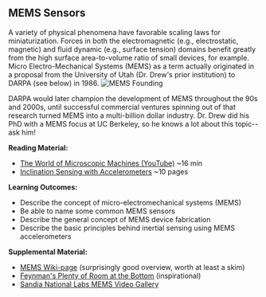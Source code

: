 <link rel="stylesheet" type="text/css" href="../../assets/css/styles.css">

## MEMS Sensors

A variety of physical phenomena have favorable scaling laws for miniaturization. Forces in both the electromagnetic (e.g., electrostatic, magnetic) and fluid dynamic (e.g., surface tension) domains benefit greatly from the high surface area-to-volume ratio of small devices, for example. Micro Electro-Mechanical Systems (MEMS) as a term actually originated in a proposal from the University of Utah (Dr. Drew's prior institution) to DARPA (see below) in 1986.
![MEMS Founding](https://upload.wikimedia.org/wikipedia/commons/c/c1/MEMsfounding.jpg)

DARPA would later champion the development of MEMS throughout the 90s and 2000s, until successful commercial ventures spinning out of that research turned MEMS into a multi-billion dollar industry. Dr. Drew did his PhD with a MEMS focus at UC Berkeley, so he knows a lot about this topic-- ask him! 

**Reading Material:**
- [The World of Microscopic Machines (YouTube)](https://www.youtube.com/watch?v=iPGpoUN29zk&ab_channel=NewMind) ~16 min
- [Inclination Sensing with Accelerometers](https://www.analog.com/en/app-notes/an-1057.html) ~10 pages

**Learning Outcomes:**
- Describe the concept of micro-electromechanical systems (MEMS)
- Be able to name some common MEMS sensors
- Describe the general concept of MEMS device fabrication
- Describe the basic principles behind inertial sensing using MEMS accelerometers

**Supplemental Material:**
- [MEMS Wiki-page](https://en.wikipedia.org/wiki/Microelectromechanical_systems) (surprisingly good overview, worth at least a skim)
- [Feynman's Plenty of Room at the Bottom](assets/RFeynman_PlentyofRoom.pdf) (inspirational)
- [Sandia National Labs MEMS Video Gallery](https://www.sandia.gov/mesa/mems_info/movie_gallery.html)